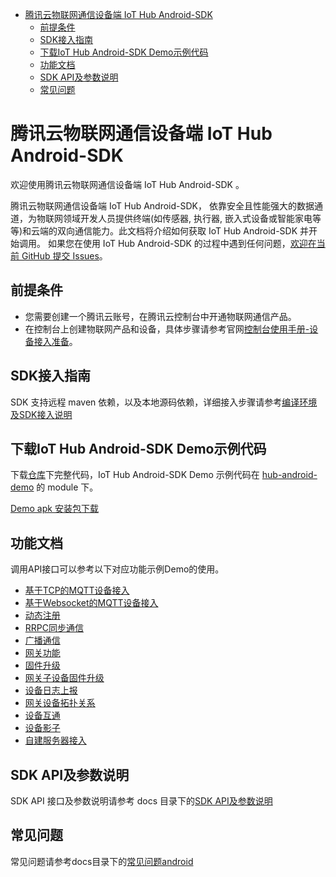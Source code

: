 * [腾讯云物联网通信设备端 IoT Hub Android-SDK](#腾讯云物联网通信设备端-IoT-Hub-Android-SDK)
  * [前提条件](#前提条件)
  * [SDK接入指南](#SDK接入指南)
  * [下载IoT Hub Android-SDK Demo示例代码](#下载IoT-Hub-Android-SDK-Demo示例代码)
  * [功能文档](#功能文档)
  * [SDK API及参数说明](#SDK-API及参数说明)
  * [常见问题](#常见问题)

# 腾讯云物联网通信设备端 IoT Hub Android-SDK
欢迎使用腾讯云物联网通信设备端 IoT Hub Android-SDK 。

腾讯云物联网通信设备端 IoT Hub Android-SDK， 依靠安全且性能强大的数据通道，为物联网领域开发人员提供终端(如传感器, 执行器, 嵌入式设备或智能家电等等)和云端的双向通信能力。此文档将介绍如何获取 IoT Hub Android-SDK 并开始调用。 如果您在使用 IoT Hub Android-SDK 的过程中遇到任何问题，[欢迎在当前 GitHub 提交 Issues](https://github.com/tencentyun/iot-device-java/issues/new)。

## 前提条件
* 您需要创建一个腾讯云账号，在腾讯云控制台中开通物联网通信产品。
* 在控制台上创建物联网产品和设备，具体步骤请参考官网[控制台使用手册-设备接入准备](https://cloud.tencent.com/document/product/634/14442)。

## SDK接入指南
SDK 支持远程 maven 依赖，以及本地源码依赖，详细接入步骤请参考[编译环境及SDK接入说明](docs/编译环境及SDK接入说明.md)

## 下载IoT Hub Android-SDK Demo示例代码
下载[仓库](https://github.com/tencentyun/iot-device-java)下完整代码，IoT Hub Android-SDK Demo 示例代码在 [hub-android-demo](../hub-android-demo) 的 module 下。

[Demo apk 安装包下载](https://github.com/tencentyun/iot-device-android/wiki/下载安装)

## 功能文档
调用API接口可以参考以下对应功能示例Demo的使用。

* [基于TCP的MQTT设备接入](docs/基于TCP的MQTT设备接入.md)
* [基于Websocket的MQTT设备接入](docs/基于Websocket的MQTT设备接入.md)
* [动态注册](docs/动态注册.md)
* [RRPC同步通信](docs/RRPC同步通信.md)
* [广播通信](docs/广播通信.md)
* [网关功能](docs/网关功能.md)
* [固件升级](docs/固件升级.md)
* [网关子设备固件升级](docs/网关子设备固件升级.md)
* [设备日志上报](docs/设备日志上报.md)
* [网关设备拓扑关系](docs/网关设备拓扑关系.md)
* [设备互通](docs/设备互通.md)
* [设备影子](docs/设备影子.md)
* [自建服务器接入](../hub-device-java/docs/自建服务器接入.md)

## SDK API及参数说明
SDK API 接口及参数说明请参考 docs 目录下的[SDK API及参数说明](docs/SDK%20API及参数说明.md)

## 常见问题
常见问题请参考docs目录下的[常见问题android](docs/常见问题android.md)
